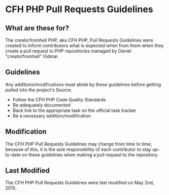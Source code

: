# CFH PHP Pull Requests Guidelines
## What are these for?
The creatorfromhell PHP, aka CFH PHP, Pull Requests Guidelines were created to inform contributors what is expected when from them when they create a pull request to PHP repositories managed by Daniel "creatorfromhell" Vidmar.

## Guidelines
Any additions/modifications must abide by these guidelines before getting pulled into the project's Source.
* Follow the CFH PHP Code Quality Standards
* Be adequately documented
* Back link to the appropriate task on the official task tracker
* Be a necessary addition/modification

## Modification
The CFH PHP Pull Requests Guidelines may change from time to time, because of this, it is the sole responsibility of each contributor to stay up-to-date on these guidelines when making a pull request to the repository.

## Last Modified
The CFH PHP Pull Requests Guidelines were last modified on May 2nd, 2015.